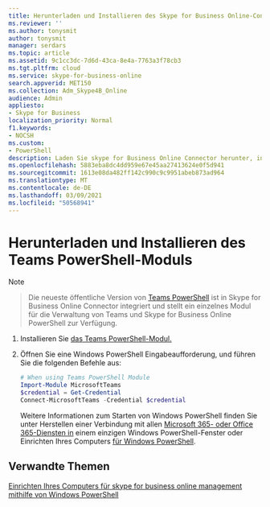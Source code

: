 ```yaml
---
title: Herunterladen und Installieren des Skype for Business Online-Connectormoduls
ms.reviewer: ''
ms.author: tonysmit
author: tonysmit
manager: serdars
ms.topic: article
ms.assetid: 9c1cc3dc-7d6d-43ca-8e4a-7763a3f78cb3
ms.tgt.pltfrm: cloud
ms.service: skype-for-business-online
search.appverid: MET150
ms.collection: Adm_Skype4B_Online
audience: Admin
appliesto:
- Skype for Business
localization_priority: Normal
f1.keywords:
- NOCSH
ms.custom:
- PowerShell
description: Laden Sie skype for Business Online Connector herunter, installieren Sie ihn, und verwenden Sie ihn dann, um eine Remotesitzung Windows PowerShell zu erstellen, die eine Verbindung mit Skype for Business Online herstellt.
ms.openlocfilehash: 5883eba8dc4dd959e67e45aa27413624e0f5d941
ms.sourcegitcommit: 1613e08da482ff142c990c9c9951abeb873ad964
ms.translationtype: MT
ms.contentlocale: de-DE
ms.lasthandoff: 03/09/2021
ms.locfileid: "50568941"
---
```

# <a name="download-and-install-the-teams-powershell-module"></a>Herunterladen und Installieren des Teams PowerShell-Moduls

> [!NOTE]

> Die neueste öffentliche Version von [Teams PowerShell](https://www.powershellgallery.com/packages/MicrosoftTeams/) ist in Skype for Business Online Connector integriert und stellt ein einzelnes Modul für die Verwaltung von Teams und Skype for Business Online PowerShell zur Verfügung.


1. Installieren Sie [das Teams PowerShell-Modul.](https://docs.microsoft.com/microsoftteams/teams-powershell-install)
    
2. Öffnen Sie eine Windows PowerShell Eingabeaufforderung, und führen Sie die folgenden Befehle aus: 

   ```powershell
   # When using Teams PowerShell Module
   Import-Module MicrosoftTeams
   $credential = Get-Credential
   Connect-MicrosoftTeams -Credential $credential
   ```
   Weitere Informationen zum Starten von Windows PowerShell finden Sie unter Herstellen einer Verbindung mit allen [Microsoft 365- oder Office 365-Diensten in](https://technet.microsoft.com/library/dn568015.aspx) einem einzigen Windows PowerShell-Fenster oder Einrichten Ihres Computers [für Windows PowerShell](../set-up-your-computer-for-windows-powershell/set-up-your-computer-for-windows-powershell.md).
  
## <a name="related-topics"></a>Verwandte Themen
[Einrichten Ihres Computers für skype for business online management mithilfe von Windows PowerShell](set-up-your-computer-for-windows-powershell.md)
